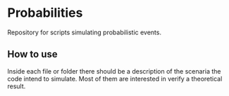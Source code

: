 # Probabilities

Repository for scripts simulating probabilistic events.

## How to use

Inside each file or folder there should be a description of the scenaria the code intend to simulate. Most of them are interested in verify a theoretical result.
